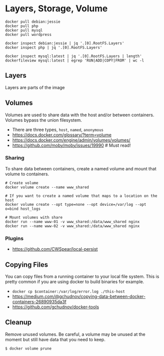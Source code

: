 # Layers, Storage, Volume

```shell
docker pull debian:jessie
docker pull php
docker pull mysql
docker pull wordpress

docker inspect debian:jessie | jq '.[0].RootFS.Layers'
docker inspect php | jq '.[0].RootFS.Layers'

docker inspect mysql:latest | jq '.[0].RootFS.Layers | length'
dockerfileview mysql:latest | egrep 'RUN|ADD|COPY|FROM' | wc -l
```

## Layers
Layers are parts of the image

## Volumes
Volumes are used to share data with the host and/or between containers. Volumes bypass the union filesystem.

- There are three types, `host`, `named`, `anonymous`
- https://docs.docker.com/glossary/?term=volume
- https://docs.docker.com/engine/admin/volumes/volumes/
- https://github.com/moby/moby/issues/19990 # Must read!
### Sharing
To share data between containers, create a named volume and mount that volume to containers.

```shell
# Create volume
docker volume create --name www_shared

# If you want to create a named volume that maps to a location on the host
docker volume create --opt type=none --opt device=/var/log --opt o=bind host_logs

# Mount volumes with share
docker run --name www-01 -v www_shared:/data/www_shared nginx
docker run --name www-02 -v www_shared:/data/www_shared nginx

```

### Plugins
- https://github.com/CWSpear/local-persist

## Copying Files
You can copy files from a running container to your local file system. This is pretty common
if you are using docker to build binaries for example.

- `docker cp $container:/var/log/error.log ./this-host`
- https://medium.com/@gchudnov/copying-data-between-docker-containers-26890935da3f
- https://github.com/gchudnov/docker-tools

## Cleanup
Remove unused volumes. Be careful, a volume may be unused at the moment but still have data
that you need to keep.

`$ docker volume prune`